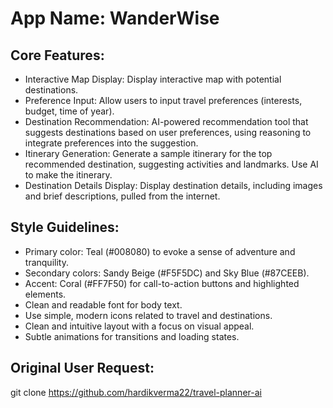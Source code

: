 # **App Name**: WanderWise

## Core Features:

- Interactive Map Display: Display interactive map with potential destinations.
- Preference Input: Allow users to input travel preferences (interests, budget, time of year).
- Destination Recommendation: AI-powered recommendation tool that suggests destinations based on user preferences, using reasoning to integrate preferences into the suggestion.
- Itinerary Generation: Generate a sample itinerary for the top recommended destination, suggesting activities and landmarks. Use AI to make the itinerary.
- Destination Details Display: Display destination details, including images and brief descriptions, pulled from the internet.

## Style Guidelines:

- Primary color: Teal (#008080) to evoke a sense of adventure and tranquility.
- Secondary colors: Sandy Beige (#F5F5DC) and Sky Blue (#87CEEB).
- Accent: Coral (#FF7F50) for call-to-action buttons and highlighted elements.
- Clean and readable font for body text.
- Use simple, modern icons related to travel and destinations.
- Clean and intuitive layout with a focus on visual appeal.
- Subtle animations for transitions and loading states.

## Original User Request:
git clone ﻿https://github.com/hardikverma22/travel-planner-ai
  